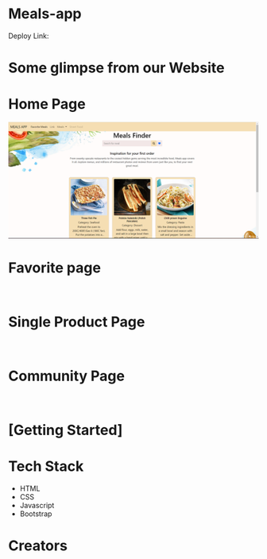 # Meals-app

Deploy Link: 

# Some glimpse from our Website

<h1>Home Page</h1>
<img src="https://github.com/SagarBarate/Meals-app/blob/main/Images/Screenshot%202023-06-22%20153542.png?raw=true" alt=""/>

<h1>Favorite page</h1>
<img src="" alt=""/>

<h1>Single Product Page</h1>
<img src="" alt=""/>

<h1>Community Page</h1>
<img src=""/>

# [Getting Started]



<h1>Tech Stack</h1>
<ul>
<li>HTML</li>
<li>CSS</li>
<li>Javascript</li>
<li>Bootstrap</li>
</ul>

# Creators

<ul>


</ul>



